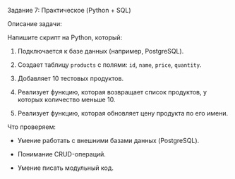 Задание 7: Практическое (Python + SQL) 

Описание задачи: 

Напишите скрипт на Python, который: 

1. Подключается к базе данных (например, PostgreSQL). 

2. Создает таблицу `products` с полями: `id`, `name`, `price`, `quantity`. 

3. Добавляет 10 тестовых продуктов. 

4. Реализует функцию, которая возвращает список продуктов, у которых количество меньше 10. 

5. Реализует функцию, которая обновляет цену продукта по его имени. 

 

Что проверяем: 

- Умение работать с внешними базами данных (PostgreSQL). 

- Понимание CRUD-операций. 

- Умение писать модульный код. 
